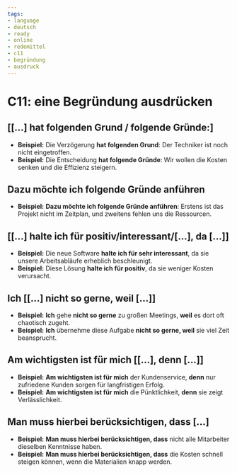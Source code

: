 ```yaml
---
tags:
- language
- deutsch
- ready
- online
- redemittel
- c11
- begründung
- ausdruck
---
```



# C11: eine Begründung ausdrücken

## [[...] hat folgenden Grund / folgende Gründe:]

- __Beispiel:__ Die Verzögerung __hat folgenden Grund__: Der Techniker ist noch nicht eingetroffen.
- __Beispiel:__ Die Entscheidung __hat folgende Gründe__: Wir wollen die Kosten senken und die Effizienz steigern.

## Dazu möchte ich folgende Gründe anführen

- __Beispiel:__ __Dazu möchte ich folgende Gründe anführen__: Erstens ist das Projekt nicht im Zeitplan, und zweitens fehlen uns die Ressourcen.

## [[...] halte ich für positiv/interessant/[...], da [...]]

- __Beispiel:__ Die neue Software __halte ich für sehr interessant__, da sie unsere Arbeitsabläufe erheblich beschleunigt.
- __Beispiel:__ Diese Lösung __halte ich für positiv__, da sie weniger Kosten verursacht.

## Ich [[...] nicht so gerne, weil [...]]

- __Beispiel:__ __Ich__ gehe __nicht so gerne__ zu großen Meetings, __weil__ es dort oft chaotisch zugeht.
- __Beispiel:__ __Ich__ übernehme diese Aufgabe __nicht so gerne, weil__ sie viel Zeit beansprucht.

## Am wichtigsten ist für mich [[...], denn [...]]

- __Beispiel:__ __Am wichtigsten ist für mich__ der Kundenservice, __denn__ nur zufriedene Kunden sorgen für langfristigen Erfolg.
- __Beispiel:__ __Am wichtigsten ist für mich__ die Pünktlichkeit, __denn__ sie zeigt Verlässlichkeit.

## Man muss hierbei berücksichtigen, dass [...]

- __Beispiel:__ __Man muss hierbei berücksichtigen, dass__ nicht alle Mitarbeiter dieselben Kenntnisse haben.
- __Beispiel:__ __Man muss hierbei berücksichtigen, dass__ die Kosten schnell steigen können, wenn die Materialien knapp werden.
